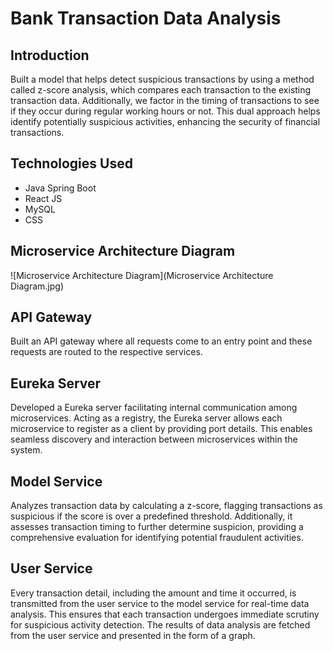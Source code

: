 # Bank Transaction Data Analysis

## Introduction
Built a model that helps detect suspicious transactions by using a method called z-score analysis, which compares each transaction to the existing transaction data. Additionally, we factor in the timing of transactions to see if they occur during regular working hours or not. This dual approach helps identify potentially suspicious activities, enhancing the security of financial transactions.

## Technologies Used
- Java Spring Boot
- React JS
- MySQL
- CSS

## Microservice Architecture Diagram
![Microservice Architecture Diagram](Microservice Architecture Diagram.jpg) <!-- Update with the actual path to your diagram image -->

## API Gateway
Built an API gateway where all requests come to an entry point and these requests are routed to the respective services.

## Eureka Server
Developed a Eureka server facilitating internal communication among microservices. Acting as a registry, the Eureka server allows each microservice to register as a client by providing port details. This enables seamless discovery and interaction between microservices within the system.

## Model Service
Analyzes transaction data by calculating a z-score, flagging transactions as suspicious if the score is over a predefined threshold. Additionally, it assesses transaction timing to further determine suspicion, providing a comprehensive evaluation for identifying potential fraudulent activities.

## User Service
Every transaction detail, including the amount and time it occurred, is transmitted from the user service to the model service for real-time data analysis. This ensures that each transaction undergoes immediate scrutiny for suspicious activity detection. The results of data analysis are fetched from the user service and presented in the form of a graph.
